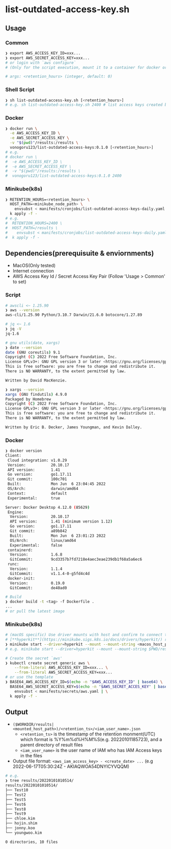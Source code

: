 # list-outdated-access-key.sh

## Usage
### Common
```sh
❯ export AWS_ACCESS_KEY_ID=xxx...
❯ export AWS_SECRET_ACCESS_KEY=xxx...
# or login with `aws configure`
# (Only for the script execution, mount it to a container for docker or minikube way)

# args: <retention_hours> (integer, default: 0)
```

### Shell Script
```sh
❯ sh list-outdated-access-key.sh [<retention_hours>]
# e.g. sh list-outdated-access-key.sh 2400 # list access keys created before 100 days ago
```

### Docker
```sh
❯ docker run \
  -e AWS_ACCESS_KEY_ID \
  -e AWS_SECRET_ACCESS_KEY \
  -v "$(pwd)"/results:/results \
  vonogoru123/list-outdated-access-keys:0.1.0 [<retention_hours>]
# e.g.
# docker run \
#  -e AWS_ACCESS_KEY_ID \
#  -e AWS_SECRET_ACCESS_KEY \
#  -v "$(pwd)"/results:/results \
#  vonogoru123/list-outdated-access-keys:0.1.0 2400
```

### Minikube(k8s)
```sh
❯ RETENTION_HOURS=<retention_hours> \
  HOST_PATH=<minikube_node_path> \
    envsubst < manifests/cronjobs/list-outdated-access-keys-daily.yaml | \
  k apply -f -
# e.g.
#  RETENTION_HOURS=2400 \
#  HOST_PATH=/results \
#    envsubst < manifests/cronjobs/list-outdated-access-keys-daily.yaml | \
#  k apply -f -
```


## Dependencies(prerequisuite & enviornments)
- MacOS(Only tested)
- Internet connection
- AWS Access Key Id / Secret Access Key Pair (Follow 'Usage > Common' to set)

### Script
```sh
# awscli <~ 1.25.90
❯ aws --version
aws-cli/1.25.90 Python/3.10.7 Darwin/21.6.0 botocore/1.27.89

# jq <~ 1.6
❯ jq -V
jq-1.6

# gnu utils(date, xargs)
❯ date --version
date (GNU coreutils) 9.1
Copyright (C) 2022 Free Software Foundation, Inc.
License GPLv3+: GNU GPL version 3 or later <https://gnu.org/licenses/gpl.html>.
This is free software: you are free to change and redistribute it.
There is NO WARRANTY, to the extent permitted by law.

Written by David MacKenzie.

❯ xargs --version
xargs (GNU findutils) 4.9.0
Packaged by Homebrew
Copyright (C) 2022 Free Software Foundation, Inc.
License GPLv3+: GNU GPL version 3 or later <https://gnu.org/licenses/gpl.html>.
This is free software: you are free to change and redistribute it.
There is NO WARRANTY, to the extent permitted by law.

Written by Eric B. Decker, James Youngman, and Kevin Dalley.

```

### Docker
```sh
❯ docker version
Client:
 Cloud integration: v1.0.29
 Version:           20.10.17
 API version:       1.41
 Go version:        go1.17.11
 Git commit:        100c701
 Built:             Mon Jun  6 23:04:45 2022
 OS/Arch:           darwin/amd64
 Context:           default
 Experimental:      true

Server: Docker Desktop 4.12.0 (85629)
 Engine:
  Version:          20.10.17
  API version:      1.41 (minimum version 1.12)
  Go version:       go1.17.11
  Git commit:       a89b842
  Built:            Mon Jun  6 23:01:23 2022
  OS/Arch:          linux/amd64
  Experimental:     false
 containerd:
  Version:          1.6.8
  GitCommit:        9cd3357b7fd7218e4aec3eae239db1f68a5a6ec6
 runc:
  Version:          1.1.4
  GitCommit:        v1.1.4-0-g5fd4c4d
 docker-init:
  Version:          0.19.0
  GitCommit:        de40ad0

# Build
❯ docker build -t <tag> -f Dockerfile .
...
# or pull the latest image

```

### Minikube(k8s)
```sh
# (macOS specific) Use driver mounts with host and confirm to connect the node(minikube VM) to internet,
# [**hyperkit**](https://minikube.sigs.k8s.io/docs/drivers/hyperkit/) recommended.
❯ minikube start --driver=hyperkit --mount --mount-string <macos_host_path>:<minikube_node_path>
# e.g. minikube start --driver=hyperkit --mount --mount-string $PWD/results:/results

# Create the secret `aws'
❯ kubectl create secret generic aws \
    --from-literal AWS_ACCESS_KEY_ID=xxx... \
    --from-literal AWS_SECRET_ACCESS_KEY=xxx...
# or use the template
❯ BASE64_AWS_ACCESS_KEY_ID=$(echo -n "$AWS_ACCESS_KEY_ID" | base64) \
  BASE64_AWS_SECRET_ACCESS_KEY=$(echo -n "$AWS_SECRET_ACCES_KEY" | base64) \
    envsubst < manifests/secrets/aws.yaml | \
  k apply -f -
```

## Output
- `($WORKDIR/results|<mounted_host_path>)/<retention_ts>/<iam_user_name>.json`
  - `<retention_ts>` is the timestamp of the retention monment(UTC) which format is %Y%m%d%H%M%S(e.g. 20220101185723), and a parent directory of result files
  - `<iam_user_name>` is the user name of IAM who has IAM Access keys in the files
- Output file format: `<aws_iam_access_key> - <create_date> ...` (e.g 2022-06-17T05:30:24Z - AKIAQWOA54DNYICYVQQM)

```sh
# e.g.
❯ tree results/20220101010514/
results/20220101010514/
├── Test10
├── Test2
├── Test5
├── Test6
├── Test8
├── Test9
├── chloe.kim
├── hojin.shim
├── jonny.koo
└── youngwoo.kim

0 directories, 10 files
```

